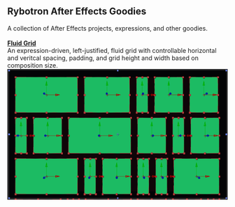 Rybotron After Effects Goodies
------------------------------------------
A collection of After Effects projects, expressions, and other goodies.
<br />
<br />
[**Fluid Grid**](/fluidGrid/)
<br />
An expression-driven, left-justified, fluid grid with controllable horizontal and veritcal spacing, padding, and grid height and width based on composition size.
<br />
<img src="/fluidGrid/images/fluidGrid.png" height="300">

